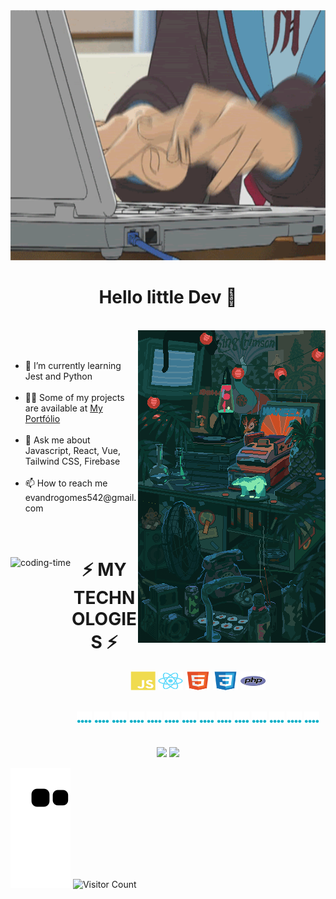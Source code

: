 
   
      
   <img src="anime.gif" alt="anime" width="100%" height="400">
    
   <h1 align="center">Hello little Dev 👋</h1>
   <br>
   <img align="right" src="collAnime.gif" alt="anime" width="300" height="500"> <br>
       <br>
        <ul >
            <li>🌱 I’m currently learning Jest and Python</li>
              <br>
            <li>👨‍💻 Some of my projects are available at <a href="https://p-inky.vercel.app/">My Portfólio</a></li>
              <br> 
           <li>💬 Ask me about Javascript, React, Vue, Tailwind CSS, Firebase</li>
              <br> 
           <li>📫 How to reach me evandrogomes542@gmail.com</li>
        </ul>
       
   </div>
     </div>
   
    
  <br>
  <div align="center">
  <img align="left" height="250" alt="coding-time" src="code.gif">
  <h1>⚡ MY TECHNOLOGIES ⚡</h1>
  <p>
    <img height="30" width="40" alt="js-icon" src="https://raw.githubusercontent.com/devicons/devicon/master/icons/javascript/javascript-plain.svg">
    <img height="30" width="40" alt="react-icon" src="https://raw.githubusercontent.com/devicons/devicon/master/icons/react/react-original.svg">
    <img height="30" width="40" alt="html-icon" src="https://raw.githubusercontent.com/devicons/devicon/master/icons/html5/html5-original.svg">
    <img height="30" width="40" alt="css-icon" src="https://raw.githubusercontent.com/devicons/devicon/master/icons/css3/css3-original.svg">
    <img height="30" width="40" alt="c-icon" src="https://raw.githubusercontent.com/devicons/devicon/master/icons/php/php-original.svg">
  </p>


<br>
   <img  src="loading2.gif" alt="anime" width="24" height="20px">
   <img  src="loading2.gif" alt="anime" width="24" height="20px">
   <img  src="loading2.gif" alt="anime" width="24" height="20px">
   <img  src="loading2.gif" alt="anime" width="24" height="20px">
      <img  src="loading2.gif" alt="anime" width="24" height="20px">
   <img  src="loading2.gif" alt="anime" width="24" height="20px">
   <img  src="loading2.gif" alt="anime" width="24" height="20px">
   <img  src="loading2.gif" alt="anime" width="24" height="20px">
    <img  src="loading2.gif" alt="anime" width="24" height="20px">
   <img  src="loading2.gif" alt="anime" width="24" height="20px">
      <img  src="loading2.gif" alt="anime" width="24" height="20px">
   <img  src="loading2.gif" alt="anime" width="24" height="20px">
   <img  src="loading2.gif" alt="anime" width="24" height="20px">
   <img  src="loading2.gif" alt="anime" width="24" height="20px">
 
  </div>
  <div align="center">
        <br>
        <br>
        <img  align="start"height="180em" src="https://github-readme-stats.vercel.app/api?username=EGAMER26&show_icons=true&theme=great-gatsby&include_all_commits=true&count_private=true"/>
        <img align="start" height="180em" src="https://github-readme-stats.vercel.app/api/top-langs/?username=EGAMER26&layout=compact&langs_count=16&theme=great-gatsby"/>
      </div>
   
![snake gif](https://github.com/EGAMER26/EGAMER26/blob/output/github-contribution-grid-snake.svg)
![Visitor Count](https://profile-counter.glitch.me/{EGAMER26}/count.svg)


                                                                 


<!--
**EGAMER26/EGAMER26** is a ✨ _special_ ✨ repository because its `README.md` (this file) appears on your GitHub profile.

Here are some ideas to get you started:

- 🔭 I’m currently working on ...
- 🌱 I’m currently learning ...
- 👯 I’m looking to collaborate on ...
- 🤔 I’m looking for help with ...
- 💬 Ask me about ...
- 📫 How to reach me: ...
- 😄 Pronouns: ...
- ⚡ Fun fact: ...
-->
